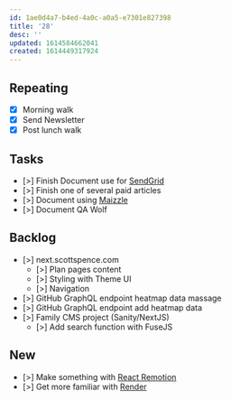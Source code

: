 ```yaml
---
id: 1ae0d4a7-b4ed-4a0c-a0a5-e7301e827398
title: '28'
desc: ''
updated: 1614584662041
created: 1614449317924
---
```


## Repeating

- [x] Morning walk
- [x] Send Newsletter
- [x] Post lunch walk

## Tasks

- [>] Finish Document use for [SendGrid]
- [>] Finish one of several paid articles
- [>] Document using [Maizzle]
- [>] Document QA Wolf

## Backlog

- [>] next.scottspence.com
  - [>] Plan pages content
  - [>] Styling with Theme UI
  - [>] Navigation
- [>] GitHub GraphQL endpoint heatmap data massage
- [>] GitHub GraphQL endpoint add heatmap data
- [>] Family CMS project (Sanity/NextJS)
  - [>] Add search function with FuseJS

## New

- [>] Make something with [React Remotion]
- [>] Get more familiar with [Render]

<!-- Links -->

[react remotion]:
  https://twitter.com/JNYBGR/status/1358824089960542208
[maizzle]: https://maizzle.com/
[sendgrid]: https://app.sendgrid.com
[render]: https://render.com/
